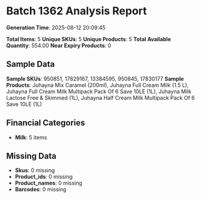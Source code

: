 # Batch 1362 Analysis Report

**Generation Time**: 2025-08-12 20:09:45

**Total Items**: 5
**Unique SKUs**: 5
**Unique Products**: 5
**Total Available Quantity**: 554.00
**Near Expiry Products**: 0

## Sample Data
**Sample SKUs**: 950851, 17829167, 13384595, 950845, 17830177
**Sample Products**: Juhayna Mix Caramel (200ml), Juhayna Full Cream Milk (1.5 L), Juhayna Full Cream Milk Multipack Pack Of 6 Save 10LE (1L), Juhayna Milk Lactose Free & Skimmed (1L), Juhayna Half Cream Milk Multipack Pack Of 6 Save 10LE (1L)

## Financial Categories
- **Milk**: 5 items

## Missing Data
- **Skus**: 0 missing
- **Product_ids**: 0 missing
- **Product_names**: 0 missing
- **Barcodes**: 0 missing
